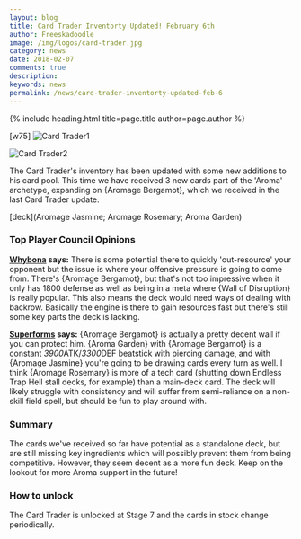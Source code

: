 ```yaml
---
layout: blog
title: Card Trader Inventorty Updated! February 6th
author: Freeskadoodle
image: /img/logos/card-trader.jpg
category: news
date: 2018-02-07
comments: true
description: 
keywords: news
permalink: /news/card-trader-inventorty-updated-feb-6
---
```


{% include heading.html title=page.title author=page.author %}

[w75]
![Card Trader1](https://images-ext-1.discordapp.net/external/mMtixyzHSjWJG-kgA9YhOz83Qsg6FS9JNe8iYiKROMA/https/i.imgur.com/Tkn3gRu.png?width=1215&height=427)

![Card Trader2](https://media.discordapp.net/attachments/358808598811377675/410339846775767040/20180206_144345.png?width=670&height=632)

The Card Trader's inventory has been updated with some new additions to his card pool. This time we have received 3 new cards part of the 'Aroma' archetype, expanding on {Aromage Bergamot}, which we received in the last Card Trader update.

[deck](Aromage Jasmine; Aromage Rosemary; Aroma Garden)

### Top Player Council Opinions
**[Whybona](/authors/whybona/) says:** 
There is some potential there to quickly 'out-resource' your opponent but the issue is where your offensive pressure is going to come from. There's {Aromage Bergamot}, but that's not too impressive when it only has 1800 defense as well as being in a meta where {Wall of Disruption} is really popular. This also means the deck would need ways of dealing with backrow. 
Basically the engine is there to gain resources fast but there's still some key parts the deck is lacking.

**[Superforms](/authors/superforms/) says:** 
{Aromage Bergamot} is actually a pretty decent wall if you can protect him. {Aroma Garden} with {Aromage Bergamot} is a constant *3900*ATK/*3300*DEF beatstick with piercing damage, and with {Aromage Jasmine} you're going to be drawing cards every turn as well. I think {Aromage Rosemary} is more of a tech card (shutting down Endless Trap Hell stall decks, for example) than a main-deck card. The deck will likely struggle with consistency and will suffer from semi-reliance on a non-skill field spell, but should be fun to play around with.

### Summary

The cards we've received so far have potential as a standalone deck, but are still missing key ingredients which will possibly prevent them from being competitive. However, they seem decent as a more fun deck. Keep on the lookout for more Aroma support in the future!

### How to unlock

The Card Trader is unlocked at Stage 7 and the cards in stock change periodically.